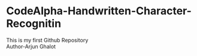 # CodeAlpha-Handwritten-Character-Recognitin
This is my first Github Repository
<br>
Author-Arjun Ghalot
